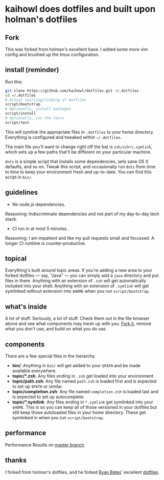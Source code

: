 # kaihowl does dotfiles and built upon holman's dotfiles

## Fork

This was forked from holman's excellent base. I added some more vim config and
brushed up the tmux configuration.

## install (reminder)

Run this:

```sh
git clone https://github.com/kaihowl/dotfiles.git ~/.dotfiles
cd ~/.dotfiles
# Actual sourcing/linking of dotfiles
script/bootstrap
# Optionally, install packages
script/install
# Optionally, run the tests
script/test
```

This will symlink the appropriate files in `.dotfiles` to your home directory.
Everything is configured and tweaked within `~/.dotfiles`.

The main file you'll want to change right off the bat is `zsh/zshrc.symlink`,
which sets up a few paths that'll be different on your particular machine.

`dots` is a simple script that installs some dependencies, sets sane OS X
defaults, and so on. Tweak this script, and occasionally run `dots` from
time to time to keep your environment fresh and up-to-date. You can find
this script in `bin/`.

## guidelines

- No node.js dependencies.

Reasoning: Indiscriminate dependencies and not part of my day-to-day tech stack.

- CI run in at most 5 minutes.

Reasoning: I am impatient and like my pull requests small and focussed. A longer CI
runtime is counter-productive.

## topical

Everything's built around topic areas. If you're adding a new area to your
forked dotfiles — say, "Java" — you can simply add a `java` directory and put
files in there. Anything with an extension of `.zsh` will get automatically
included into your shell. Anything with an extension of `.symlink` will get
symlinked without extension into `$HOME` when you run `script/bootstrap`.

## what's inside

A lot of stuff. Seriously, a lot of stuff. Check them out in the file browser
above and see what components may mesh up with you.
[Fork it](https://github.com/kaihowl/dotfiles/fork), remove what you don't
use, and build on what you do use.

## components

There are a few special files in the hierarchy.

- **bin/**: Anything in `bin/` will get added to your `$PATH` and be made
  available everywhere.
- **topic/\*.zsh**: Any files ending in `.zsh` get loaded into your
  environment.
- **topic/path.zsh**: Any file named `path.zsh` is loaded first and is
  expected to set up `$PATH` or similar.
- **topic/completion.zsh**: Any file named `completion.zsh` is loaded
  last and is expected to set up autocomplete.
- **topic/\*.symlink**: Any files ending in `*.symlink` get symlinked into
  your `$HOME`. This is so you can keep all of those versioned in your dotfiles
  but still keep those autoloaded files in your home directory. These get
  symlinked in when you run `script/bootstrap`.

## performance

Performance Results on [master branch](https://kaihowl.github.io/dotfiles/master.html). 

## thanks

I forked from holman's dotfiles, and he forked [Ryan Bates](http://github.com/ryanb)' excellent
[dotfiles](http://github.com/ryanb/dotfiles). 
